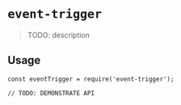# `event-trigger`

> TODO: description

## Usage

```
const eventTrigger = require('event-trigger');

// TODO: DEMONSTRATE API
```
